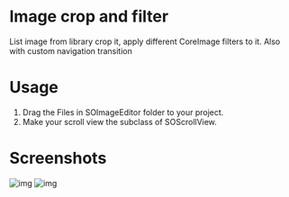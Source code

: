 # Image crop and filter
List image from library crop it, apply different CoreImage filters to it. Also with custom navigation transition
# Usage
1. Drag the Files in SOImageEditor folder to your project.
2. Make your scroll view the subclass of SOScrollView.

# Screenshots
![img](http://imgh.us/Simulator_Screen_Shot_20-Mar-2017,_1.47.39_PM.png)
![img](http://imgh.us/Simulator_Screen_Shot_20-Mar-2017,_1.47.47_PM.png)
